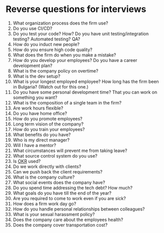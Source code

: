 # Reverse questions for interviews

1. What organization process does the firm use?
1. Do you use CI/CD?
1. Do you test your code? How? Do you have unit testing/integration testing? Automated testing? QA?
1. How do you induct new people?
1. How do you ensure high code quality?
1. What does the firm do when you make a mistake?
1. How do you develop your employees? Do you have a career development plan?
1. What is the company policy on overtime?
1. What is the dev setup?
1. What is your longest employed employee? How long has the firm been in Bulgaria? (Watch out for this one.)
1. Do you have some personal development time? That you can work on something you want?
1. What is the composition of a single team in the firm?
1. Are work hours flexible?
1. Do you have home office?
1. How do you promote employees?
1. Long term vision of the company?
1. How do you train your employees?
1. What benefits do you have?
1. Who is my direct manager?
1. Will I have a mentor?
1. What circumstances will prevent me from taking leave?
1. What source control system do you use?
1. Is [OKR](https://en.wikipedia.org/wiki/OKR) used?
1. Do we work directly with clients?
1. Can we push back the client requirements?
1. What is the company culture?
1. What social events does the company have?
1. Do you spend time addressing the tech debt? How much?
1. What goals do you have till the end of the year?
1. Are you required to come to work even if you are sick?
1. How does a firm work day go?
1. How do you handle personal relationships between colleagues?
1. What is your sexual harassment policy?
1. Does the company care about the employees health?
1. Does the company cover transportation cost?

